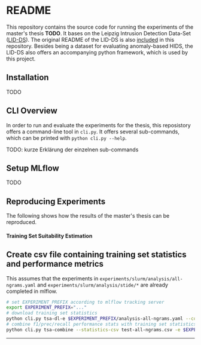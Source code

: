 
# README

This repository contains the source code for running the experiments of the master's thesis **TODO**. It bases on the Leipzig Intrusion Detection Data-Set ([LID-DS](https://github.com/LID-DS/LID-DS)). The original README of the LID-DS is also [included](README_LID-DS.md) in this repository. 
Besides being a dataset for evaluating anomaly-based HIDS, the LID-DS also offers an accompanying python framework, which is used by this project. 

## Installation

TODO

## CLI Overview

In order to run and evaluate the experiments for the thesis, this reposistory offers a command-line tool in `cli.py`. It offers several sub-commands, which can be printed with `python cli.py --help`. 

TODO: kurze Erklärung der einzelnen sub-commands

## Setup MLflow

TODO

## Reproducing Experiments

The following shows how the results of the master's thesis can be reproduced.

#### Training Set Suitability Estimation

## Create csv file containing training set statistics and performance metrics

This assumes that the experiments in `experiments/slurm/analysis/all-ngrams.yaml` and `experiments/slurm/analysis/stide/*` are already completed in mlflow. 

```sh
# set EXPERIMENT_PREFIX according to mlflow tracking server
export EXPERIMENT_PREFIX="..."
# download training set statistics
python cli.py tsa-dl-e $EXPERIMENT_PREFIX/analysis-all-ngrams.yaml --config experiments/slurm/analysis/all-ngrams.yaml -o test-all-ngrams.csv
# combine f1/prec/recall performance stats with training set statistics
python cli.py tsa-combine --statistics-csv test-all-ngrams.csv -e $EXPERIMENT_PREFIX/analysis-stide-max_syscalls.search.yaml -o test-perf-all-ngrams.csv 
```

---
